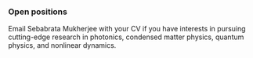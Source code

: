 ### Open positions

Email Sebabrata Mukherjee with your CV if you have interests in pursuing cutting-edge research in photonics, condensed matter physics, quantum physics, and nonlinear dynamics.
